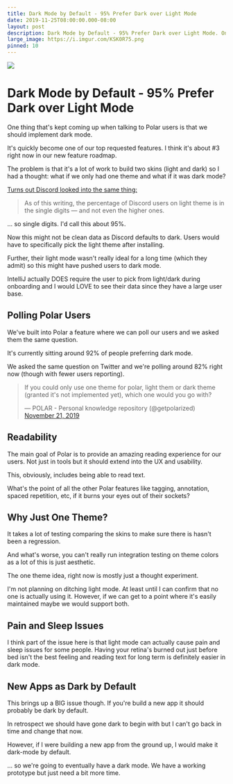```yaml
---
title: Dark Mode by Default - 95% Prefer Dark over Light Mode  
date: 2019-11-25T08:00:00.000-08:00
layout: post
description: Dark Mode by Default - 95% Prefer Dark over Light Mode. One thing that's kept coming up when talking to Polar users is that we should implement dark mode. It's quickly become one of our top requested features.  I think it's about #3 right now in our new feature roadmap.
large_image: https://i.imgur.com/KSK0R75.png
pinned: 10
---
```


<img class="img-fluid border border-dark rounded" src="https://i.imgur.com/KSK0R75.png">

# Dark Mode by Default - 95% Prefer Dark over Light Mode

One thing that's kept coming up when talking to Polar users is that we should implement dark mode.

It's quickly become one of our top requested features.  I think it's about #3 right now in our new feature roadmap.

The problem is that it's a lot of work to build two skins (light and dark) so I had a thought: what if we only had one
theme and what if it was dark mode?

[Turns out Discord looked into the same thing:](https://blog.discordapp.com/light-theme-redeemed-c541b7ab13e9)

> As of this writing, the percentage of Discord users on light theme is in the single digits — and not even the higher ones.

... so single digits.  I'd call this about 95%.

Now this might not be clean data as Discord defaults to dark. Users would have to specifically pick the light theme after installing. 

Further, their light mode wasn't really ideal for a long time (which they admit) so this might have pushed users to 
dark mode.

IntelliJ actually DOES require the user to pick from light/dark during onboarding and I would LOVE to see their data 
since they have a large user base.

## Polling Polar Users

We've built into Polar a feature where we can poll our users and we asked them the same question.

It's currently sitting around 92% of people preferring dark mode.

We asked the same question on Twitter and we're polling around 82% right now (though with fewer users reporting).

<blockquote class="twitter-tweet"><p lang="en" dir="ltr">If you could only use one theme for polar, light them or dark theme (granted it&#39;s not implemented yet), which one would you go with?</p>&mdash; POLAR - Personal knowledge repository (@getpolarized) <a href="https://twitter.com/getpolarized/status/1197388523545845760?ref_src=twsrc%5Etfw">November 21, 2019</a></blockquote> <script async src="https://platform.twitter.com/widgets.js" charset="utf-8"></script>

## Readability

The main goal of Polar is to provide an amazing reading experience for our users. Not just in tools but it should extend
into the UX and usability. 

This, obviously, includes being able to read text.

What's the point of all the other Polar features like tagging, annotation, spaced repetition, etc, if it burns your eyes
out of their sockets?

## Why Just One Theme?

It takes a lot of testing comparing the skins to make sure there is hasn't been a regression.  

And what's worse, you can't really run integration testing on theme colors as a lot of this is just aesthetic.    

The one theme idea, right now is mostly just a thought experiment.

I'm not planning on ditching light mode.  At least until I can confirm that no one is actually using it.  However, if we
can get to a point where it's easily maintained maybe we would support both. 

## Pain and Sleep Issues

I think part of the issue here is that light mode can actually cause pain and sleep issues for some people. Having 
your retina's burned out just before bed isn't the best feeling and reading text for long term is definitely easier 
in dark mode.

## New Apps as Dark by Default

This brings up a BIG issue though.  If you're build a new app it should probably be dark by default.

In retrospect we should have gone dark to begin with but I can't go back in time and change that now.

However, if I were building a new app from the ground up, I would make it dark-mode by default.

... so we're going to eventually have a dark mode.  We have a working prototype but just need a bit more time. 
